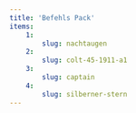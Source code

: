 ```yaml
---
title: 'Befehls Pack'
items:
    1:
        slug: nachtaugen
    2:
        slug: colt-45-1911-a1
    3:
        slug: captain
    4:
        slug: silberner-stern
---
```

